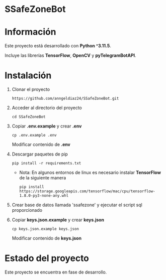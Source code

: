 # SSafeZoneBot
 # Información
Este proyecto está desarrollado con **Python ^3.11.5**.

Incluye las librerías **TensorFlow**, **OpenCV** y **pyTelegramBotAPI**.

# Instalación
1. Clonar el proyecto

    ```
    https://github.com/anngeldiaz24/SSafeZoneBot.git
    ```

2. Acceder al directorio del proyecto

    ```
    cd SSafeZoneBot
    ``` 

3. Copiar **.env.example** y crear **.env**

    ```
    cp .env.example .env
    ```

    Modificar contenido de **.env**

4. Descargar paquetes de pip

    ```
    pip install -r requirements.txt
    ```
    - Nota: En algunos entornos de linux es necesario instalar **TensorFlow** de la siguiente manera

      ```
      pip install https://storage.googleapis.com/tensorflow/mac/cpu/tensorflow-1.8.0-py3-none-any.whl
      ```

5. Crear base de datos llamada 'ssafezone' y ejecutar el script sql proporcionado

6. Copiar **keys.json.example** y crear **keys.json**

    ```
    cp keys.json.example keys.json
    ```

    Modificar contenido de **keys.json**

<!--
 # Autores y reconocimientos
 - Angel Díaz
 - Bryan Axl Coronado Cabrera
 - Daniel Omar Estrada Ortíz
 -->
   
 # Estado del proyecto
Este proyecto se encuentra en fase de desarrollo.
